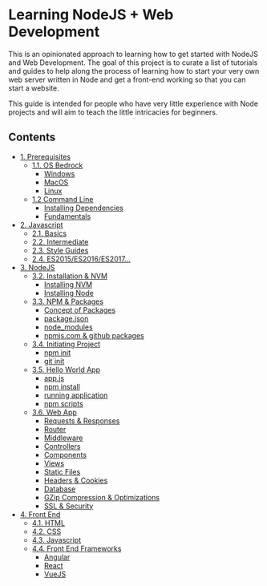 # Learning NodeJS + Web Development
This is an opinionated approach to learning how to get started with NodeJS and Web Development. The goal of this project is to curate a list of tutorials and guides to help along the process of learning how to start your very own web server written in Node and get a front-end working so that you can start a website.

This guide is intended for people who have very little experience with Node projects and will aim to teach the little intricacies for beginners.

## Contents
- [1. Prerequisites](./Prerequisites)
  - [1.1. OS Bedrock](./Prerequisites#11-os-bedrock)
    - [Windows](./Prerequisites#windows)
    - [MacOS](./Prerequisites#macos)
    - [Linux ](./Prerequisites#linux)
  - [1.2 Command Line](./Prerequisites#12-command-line)
    - [Installing Dependencies](./Prerequisites#12-command-line)
    - [Fundamentals](./Prerequisites#fundamentals)
- [2. Javascript](./Javascript)
  - [2.1. Basics](./Javascript)
  - [2.2. Intermediate](./Javascript)
  - [2.3. Style Guides](./Javascript)
  - [2.4. ES2015/ES2016/ES2017...](./Javascript)
- [3. NodeJS]()
  - [3.2. Installation & NVM]()
    - [Installing NVM]()
    - [Installing Node]()
  - [3.3. NPM & Packages]()
    - [Concept of Packages]()
    - [package.json]()
    - [node_modules]()
    - [npmjs.com & github packages]()
  - [3.4. Initiating Project]()
    - [npm init]()
    - [git init]()
  - [3.5. Hello World App]()
    - [app.js]()
    - [npm install ]()
    - [running application]()
    - [npm scripts]()
  - [3.6. Web App]()
    - [Requests & Responses]()
    - [Router]()
    - [Middleware]()
    - [Controllers]()
    - [Components]()
    - [Views]()
    - [Static Files]()
    - [Headers & Cookies]()
    - [Database]()
    - [GZip Compression & Optimizations]()
    - [SSL & Security]()
- [4. Front End]()
  - [4.1. HTML]()
  - [4.2. CSS]()
  - [4.3. Javascript]()
  - [4.4. Front End Frameworks]()
    - [Angular]()
    - [React]()
    - [VueJS]()
    
  
